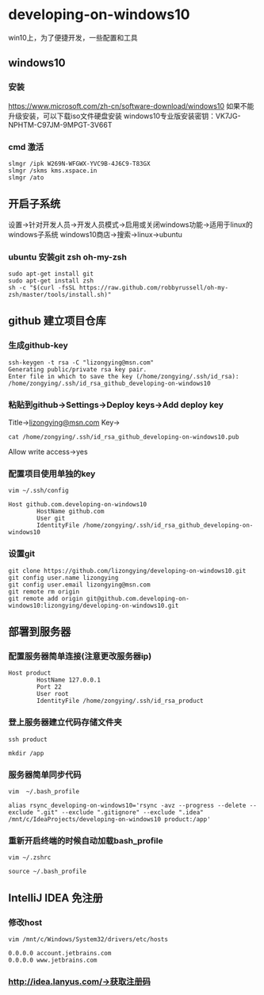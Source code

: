 # developing-on-windows10
win10上，为了便捷开发，一些配置和工具

## windows10
### 安装
https://www.microsoft.com/zh-cn/software-download/windows10
如果不能升级安装，可以下载iso文件硬盘安装
windows10专业版安装密钥：VK7JG-NPHTM-C97JM-9MPGT-3V66T
### cmd 激活
~~~
slmgr /ipk W269N-WFGWX-YVC9B-4J6C9-T83GX
slmgr /skms kms.xspace.in
slmgr /ato
~~~
## 开启子系统
设置->针对开发人员->开发人员模式->启用或关闭windows功能->适用于linux的windows子系统
windows10商店->搜索->linux->ubuntu
### ubuntu 安装git zsh oh-my-zsh
~~~
sudo apt-get install git
sudo apt-get install zsh
sh -c "$(curl -fsSL https://raw.github.com/robbyrussell/oh-my-zsh/master/tools/install.sh)"
~~~
## github 建立项目仓库
### 生成github-key
~~~
ssh-keygen -t rsa -C "lizongying@msn.com"
Generating public/private rsa key pair.
Enter file in which to save the key (/home/zongying/.ssh/id_rsa): /home/zongying/.ssh/id_rsa_github_developing-on-windows10
~~~
### 粘贴到github->Settings->Deploy keys->Add deploy key
Title->lizongying@msn.com
Key->
~~~
cat /home/zongying/.ssh/id_rsa_github_developing-on-windows10.pub
~~~
Allow write access->yes
### 配置项目使用单独的key
~~~
vim ~/.ssh/config
~~~
```
Host github.com.developing-on-windows10
        HostName github.com
        User git
        IdentityFile /home/zongying/.ssh/id_rsa_github_developing-on-windows10
```
### 设置git
~~~
git clone https://github.com/lizongying/developing-on-windows10.git
git config user.name lizongying
git config user.email lizongying@msn.com
git remote rm origin
git remote add origin git@github.com.developing-on-windows10:lizongying/developing-on-windows10.git
~~~

## 部署到服务器
### 配置服务器简单连接(注意更改服务器ip)
```
Host product
        HostName 127.0.0.1
        Port 22
        User root
        IdentityFile /home/zongying/.ssh/id_rsa_product
```
### 登上服务器建立代码存储文件夹
```
ssh product
```
```
mkdir /app
```
### 服务器简单同步代码
~~~
vim  ~/.bash_profile
~~~
~~~
alias rsync_developing-on-windows10='rsync -avz --progress --delete --exclude ".git" --exclude ".gitignore" --exclude ".idea" /mnt/c/IdeaProjects/developing-on-windows10 product:/app'
~~~
### 重新开启终端的时候自动加载bash_profile
~~~
vim ~/.zshrc
~~~
~~~
source ~/.bash_profile
~~~
## IntelliJ IDEA 免注册
### 修改host
~~~
vim /mnt/c/Windows/System32/drivers/etc/hosts
~~~
~~~
0.0.0.0 account.jetbrains.com
0.0.0.0 www.jetbrains.com
~~~
### http://idea.lanyus.com/->获取注册码
